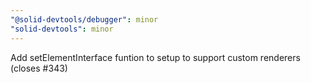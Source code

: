 ```yaml
---
"@solid-devtools/debugger": minor
"solid-devtools": minor
---
```


Add setElementInterface funtion to setup to support custom renderers (closes #343)
